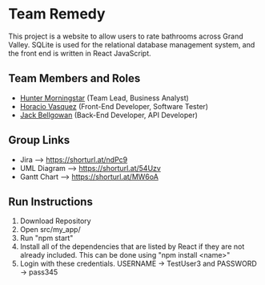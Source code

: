 # Team Remedy

This project is a website to allow users to rate bathrooms across Grand Valley. SQLite is used for the relational database management system, and the front end is written in React JavaScript.

## Team Members and Roles

- [Hunter Morningstar](https://github.com/morninhu/CIS350-HW2-Morningstar) (Team Lead, Business Analyst)
- [Horacio Vasquez](https://github.com/HoracioVV/CIS350-HW2-Vasquez) (Front-End Developer, Software Tester)
- [Jack Bellgowan](https://github.com/beljac22/CIS350-HW2-Bellgowan) (Back-End Developer, API Developer)

## Group Links

- Jira --> https://shorturl.at/ndPc9
- UML Diagram --> https://shorturl.at/54Uzv
- Gantt Chart --> https://shorturl.at/MW6oA

## Run Instructions
1. Download Repository
2. Open src/my_app/
3. Run "npm start"
4. Install all of the dependencies that are listed by React if they are not already included. This can be done using "npm install \<name\>"
5. Login with these credentials. USERNAME -> TestUser3 and PASSWORD -> pass345
